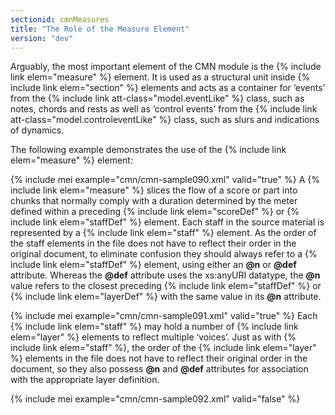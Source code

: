 ```yaml
---
sectionid: cmnMeasures
title: "The Role of the Measure Element"
version: "dev"
---
```


Arguably, the most important element of the CMN module is the {% include link elem="measure" %}
element. It is used as a structural unit inside {% include link elem="section" %} elements and
acts as a container for ‘events’ from the {% include link att-class="model.eventLike" %} class, such as notes, chords and rests as well as
‘control events’ from the {% include link att-class="model.controleventLike" %} class, such as slurs and indications of dynamics.

The following example demonstrates the use of the {% include link elem="measure" %}
element:

{% include mei example="cmn/cmn-sample090.xml" valid="true" %}
A {% include link elem="measure" %} slices the flow of a score or part into chunks that
normally comply with a duration determined by the meter defined within a preceding
{% include link elem="scoreDef" %} or {% include link elem="staffDef" %} element. Each staff in the
source material is represented by a {% include link elem="staff" %} element. As the order of the
staff elements in the file does not have to reflect their order in the original document,
to
eliminate confusion they should always refer to a {% include link elem="staffDef" %} element,
using either an **@n** or **@def** attribute. Whereas the **@def**
attribute uses the xs:anyURI datatype, the **@n** value refers to the
closest preceding {% include link elem="staffDef" %} or {% include link elem="layerDef" %} with the
same value in its **@n** attribute.

{% include mei example="cmn/cmn-sample091.xml" valid="true" %}
Each {% include link elem="staff" %} may hold a number of {% include link elem="layer" %} elements
to reflect multiple ‘voices’. Just as with {% include link elem="staff" %},
the order of the {% include link elem="layer" %} elements in the file does not have to reflect
their original order in the document, so they also possess **@n** and **@def**
attributes for association with the appropriate layer definition.

{% include mei example="cmn/cmn-sample092.xml" valid="false" %}
